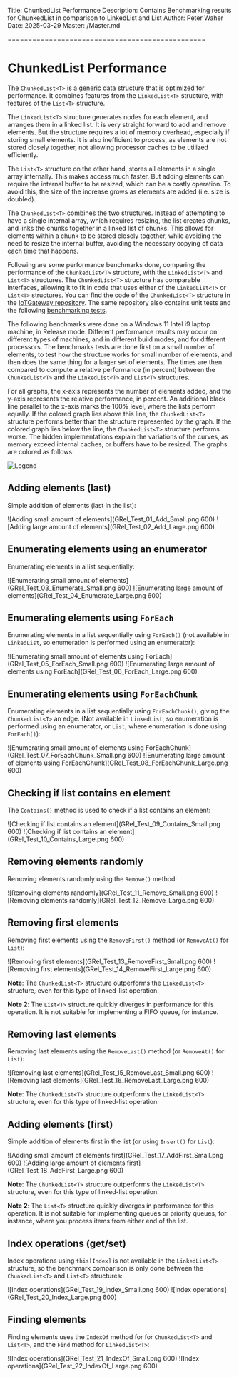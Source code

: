 ﻿Title: ChunkedList Performance
Description: Contains Benchmarking results for ChunkedList in comparison to LinkedList and List
Author: Peter Waher
Date: 2025-03-29
Master: /Master.md

================================================

ChunkedList Performance
==========================

The `ChunkedList<T>` is a generic data structure that is optimized for performance. It combines 
features from the `LinkedList<T>` structure, with features of the `List<T>` structure. 

The `LinkedList<T>` structure generates nodes for each element, and arranges them in a linked 
list. It is very straight forward to add and remove elements. But the structure requires a lot 
of  memory overhead, especially if storing small elements. It is also inefficient to process, as
elements are not stored closely together, not allowing processor caches to be utilized 
efficiently.

The `List<T>` structure on the other hand, stores all elements in a single array internally.
This makes access much faster. But adding elements can require the internal buffer to be
resized, which can be a costly operation. To avoid this, the size of the increase grows as 
elements are added (i.e. size is doubled).

The `ChunkedList<T>` combines the two structures. Instead of attempting to have a single
internal array, which requires resizing, the list creates chunks, and links the chunks together
in a linked list of chunks. This allows for elements within a chunk to be stored closely 
together, while avoiding the need to resize the internal buffer, avoiding the necessary copying
of data each time that happens.

Following are some performance benchmarks done, comparing the performance of the 
`ChunkedList<T>` structure, with the `LinkedList<T>` and `List<T>` structures. The
`ChunkedList<T>` structure has comparable interfaces, allowing it to fit in code that
uses either of the `LinkedList<T>` or `List<T>` structures. You can find the code of the
`ChunkedList<T>` structure in the [IoTGateway repository](https://github.com/PeterWaher/IoTGateway/tree/master/Runtime/Waher.Runtime.Collections).
The same repository also contains unit tests and the following [benchmarking tests](https://github.com/PeterWaher/IoTGateway/tree/master/Runtime/Waher.Runtime.Collections.Test).

The following benchmarks were done on a Windows 11 Intel i9 laptop machine, in Release mode.
Different performance results may occur on different types of machines, and in different
build modes, and for different processors. The benchmarks tests are done first on a small
number of elements, to test how the structure works for small number of elements, and then
does the same thing for a larger set of elements. The times are then compared to compute a
relative performance (in percent) between the `ChunkedList<T>` and the `LinkedList<T>` and
`List<T>` structures.

For all graphs, the x-axis represents the number of elements added, and the y-axis represents
the relative performance, in percent. An additional black line parallel to the x-axis marks the
100% level, where the lists perform equally. If the colored graph lies above this line, the
`ChunkedList<T>` structure performs better than the structure represented by the graph. If the 
colored graph lies below the line, the `ChunkedList<T>` structure performs worse. The hidden 
implementations explain the variations of the curves, as memory exceed internal caches, or 
buffers have to be resized. The graphs are colored as follows:

![Legend](LegendRel.png)

Adding elements (last)
-------------------------

Simple addition of elements (last in the list):

![Adding small amount of elements](GRel_Test_01_Add_Small.png 600)
![Adding large amount of elements](GRel_Test_02_Add_Large.png 600)

Enumerating elements using an enumerator
-------------------------------------------

Enumerating elements in a list sequentially:

![Enumerating small amount of elements](GRel_Test_03_Enumerate_Small.png 600)
![Enumerating large amount of elements](GRel_Test_04_Enumerate_Large.png 600)

Enumerating elements using `ForEach`
---------------------------------------

Enumerating elements in a list sequentially using `ForEach()` (not available in `LinkedList`, 
so enumeration is performed using an enumerator):

![Enumerating small amount of elements using ForEach](GRel_Test_05_ForEach_Small.png 600)
![Enumerating large amount of elements using ForEach](GRel_Test_06_ForEach_Large.png 600)

Enumerating elements using `ForEachChunk`
-------------------------------------------

Enumerating elements in a list sequentially using `ForEachChunk()`, giving the `ChunkedList<T>`
an edge. (Not available in `LinkedList`, so enumeration is performed using an enumerator,
or `List`, where enumeration is done using `ForEach()`):

![Enumerating small amount of elements using ForEachChunk](GRel_Test_07_ForEachChunk_Small.png 600)
![Enumerating large amount of elements using ForEachChunk](GRel_Test_08_ForEachChunk_Large.png 600)

Checking if list contains en element
---------------------------------------

The `Contains()` method is used to check if a list contains an element:

![Checking if list contains an element](GRel_Test_09_Contains_Small.png 600)
![Checking if list contains an element](GRel_Test_10_Contains_Large.png 600)

Removing elements randomly
-----------------------------

Removing elements randomly using the `Remove()` method:

![Removing elements randomly](GRel_Test_11_Remove_Small.png 600)
![Removing elements randomly](GRel_Test_12_Remove_Large.png 600)

Removing first elements
--------------------------

Removing first elements using the `RemoveFirst()` method (or `RemoveAt()` for `List`):

![Removing first elements](GRel_Test_13_RemoveFirst_Small.png 600)
![Removing first elements](GRel_Test_14_RemoveFirst_Large.png 600)

**Note**: The `ChunkedList<T>` structure outperforms the `LinkedList<T>` structure, even for
this type of linked-list operation.

**Note 2**: The `List<T>` structure quickly diverges in performance for this operation. It is
not suitable for implementing a FIFO queue, for instance.

Removing last elements
-------------------------

Removing last elements using the `RemoveLast()` method (or `RemoveAt()` for `List`):

![Removing last elements](GRel_Test_15_RemoveLast_Small.png 600)
![Removing last elements](GRel_Test_16_RemoveLast_Large.png 600)

**Note**: The `ChunkedList<T>` structure outperforms the `LinkedList<T>` structure, even for
this type of linked-list operation.

Adding elements (first)
--------------------------

Simple addition of elements first in the list (or using `Insert()` for `List`):

![Adding small amount of elements first](GRel_Test_17_AddFirst_Small.png 600)
![Adding large amount of elements first](GRel_Test_18_AddFirst_Large.png 600)

**Note**: The `ChunkedList<T>` structure outperforms the `LinkedList<T>` structure, even for
this type of linked-list operation.

**Note 2**: The `List<T>` structure quickly diverges in performance for this operation. It is
not suitable for implementing queues or priority queues, for instance, where you process items
from either end of the list.

Index operations (get/set)
-----------------------------

Index operations using `this[Index]` is not available in the `LinkedList<T>` structure, so
the benchmark comparison is only done between the `ChunkedList<T>` and `List<T>` structures:

![Index operations](GRel_Test_19_Index_Small.png 600)
![Index operations](GRel_Test_20_Index_Large.png 600)

Finding elements
-------------------

Finding elements uses the `IndexOf` method for for `ChunkedList<T>` and `List<T>`, and the
`Find` method for `LinkedList<T>`:

![Index operations](GRel_Test_21_IndexOf_Small.png 600)
![Index operations](GRel_Test_22_IndexOf_Large.png 600)
